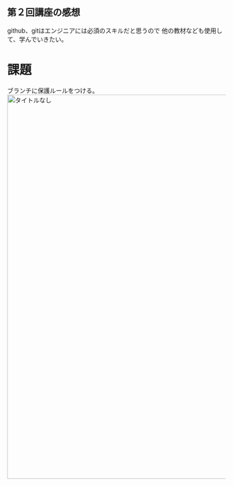 ## 第２回講座の感想

github、gitはエンジニアには必須のスキルだと思うので
他の教材なども使用して、学んでいきたい。

# 課題
ブランチに保護ルールをつける。
<img width="884" alt="タイトルなし" src="https://github.com/awaking-1437/RaiseTech/assets/165385661/72a43440-6bbd-41f7-806c-fb28716110be">